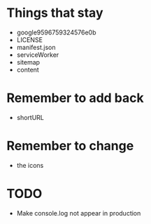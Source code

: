 # Things that stay
  - google9596759324576e0b
  - LICENSE
  - manifest.json
  - serviceWorker
  - sitemap
  - content

# Remember to add back
  - shortURL

# Remember to change
  - the icons

# TODO
  - Make console.log not appear in production
